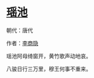 # [瑶池](http://so.gushiwen.org/view_28780.aspx)

朝代：唐代

作者：[李商隐](http://so.gushiwen.org/author_204.aspx)

瑶池阿母绮窗开，黄竹歌声动地哀。 

八骏日行三万里，穆王何事不重来。

